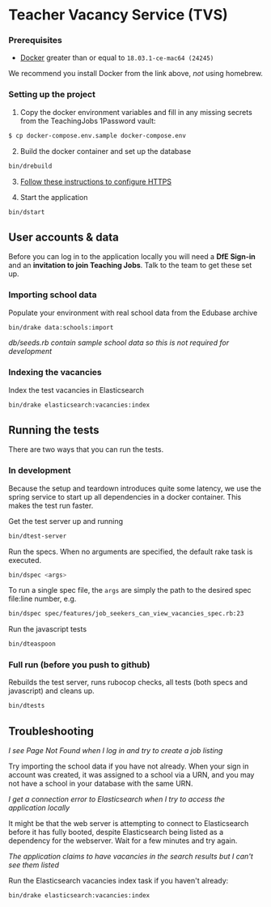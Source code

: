 # Teacher Vacancy Service (TVS)

### Prerequisites
 - [Docker](https://docs.docker.com/docker-for-mac) greater than or equal to `18.03.1-ce-mac64 (24245)`

We recommend you install Docker from the link above, _not_ using homebrew.

### Setting up the project

1. Copy the docker environment variables and fill in any missing secrets from the TeachingJobs 1Password vault:

```bash
$ cp docker-compose.env.sample docker-compose.env
```

2. Build the docker container and set up the database

```bash
bin/drebuild
```

3. [Follow these instructions to configure HTTPS](config/localhost/https/README.md)

4. Start the application

```bash
bin/dstart
```

## User accounts & data

Before you can log in to the application locally you will need a __DfE Sign-in__ and an __invitation to join Teaching Jobs__. Talk to the team to get these set up.

### Importing school data

Populate your environment with real school data from the Edubase archive

```bash
bin/drake data:schools:import
```

_db/seeds.rb contain sample school data so this is not required for development_

### Indexing the vacancies

Index the test vacancies in Elasticsearch

```bash
bin/drake elasticsearch:vacancies:index
```

## Running the tests

There are two ways that you can run the tests.

### In development

Because the setup and teardown introduces quite some latency, we use the spring service to start up all dependencies in a docker container. This makes the test run faster.

Get the test server up and running
```bash
bin/dtest-server
```

Run the specs. When no arguments are specified, the default rake task is executed.

```bash
bin/dspec <args>
```

To run a single spec file, the `args` are simply the path to the desired spec file:line number, e.g.

```bash
bin/dspec spec/features/job_seekers_can_view_vacancies_spec.rb:23
```

Run the javascript tests
```bash
bin/dteaspoon
```

### Full run (before you push to github)

Rebuilds the test server, runs rubocop checks, all tests (both specs and javascript) and cleans up.

```bash
bin/dtests
```

## Troubleshooting

_I see Page Not Found when I log in and try to create a job listing_

Try importing the school data if you have not already. When your sign in account was created, it was assigned to a school via a URN, and you may not have a school in your database with the same URN.

_I get a connection error to Elasticsearch when I try to access the application locally_

It might be that the web server is attempting to connect to Elasticsearch before it has fully booted, despite Elasticsearch being listed as a dependency for the webserver. Wait for a few minutes and try again.

_The application claims to have vacancies in the search results but I can't see them listed_

Run the Elasticsearch vacancies index task if you haven't already:

```bash
bin/drake elasticsearch:vacancies:index
```
